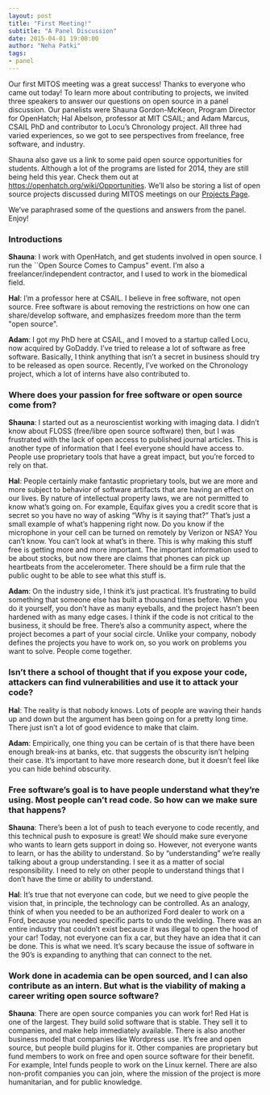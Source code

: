 ```yaml
---
layout: post
title: "First Meeting!"
subtitle: "A Panel Discussion"
date: 2015-04-01 19:00:00
author: "Neha Patki"
tags:
- panel
---
```

<p>
Our first MITOS meeting was a great success! Thanks to everyone who came out
today! To learn more about contributing to projects, we invited three speakers
to answer our questions on open source in a panel discussion. Our panelists were
Shauna Gordon-McKeon, Program Director for OpenHatch; Hal Abelson, professor at
MIT CSAIL; and Adam Marcus, CSAIL PhD and contributor to Locu’s Chronology
project. All three had varied experiences, so we got to see perspectives from
freelance, free software, and industry.
</p>

<p>
Shauna also gave us a link to some paid open source opportunities for students.
Although a lot of the programs are listed for 2014, they are still being held
this year. Check them out at
<a href="https://openhatch.org/wiki/Opportunities">https://openhatch.org/wiki/Opportunities</a>.
We’ll also be storing a list of open source projects discussed during MITOS
meetings on our <a href="{{ site.baseurl }}/projects/">Projects Page</a>.
</p>

<p>
We’ve paraphrased some of the questions and answers from the panel. Enjoy!
</p>

<h3>Introductions</h3>
<div>
<p>
<b>Shauna</b>: I work with OpenHatch, and get students involved in open source.
I run the ``Open Source Comes to Campus" event. I’m also a
freelancer/independent contractor, and I used to work in the biomedical field.
</p>
<p>
<b>Hal</b>: I’m a professor here at CSAIL. I believe in free software, not open
source. Free software is about removing the restrictions on how one can
share/develop software, and emphasizes freedom more than the term "open
source".
</p>
<p>
<b>Adam</b>: I got my PhD here at CSAIL, and I moved to a startup called Locu,
now acquired by GoDaddy. I’ve tried to release a lot of software as free
software. Basically, I think anything that isn’t a secret in business should
try to be released as open source. Recently, I’ve worked on the Chronology
project, which a lot of interns have also contributed to.
</p>
</div>

<h3>Where does your passion for free software or open source come from?</h3>

<div>
<p>
<b>Shauna</b>: I started out as a neuroscientist working with imaging data. I
didn’t know about FLOSS (free/libre open source software) then, but I was
frustrated with the lack of open access to published journal articles. This is
another type of information that I feel everyone should have access to. People
use proprietary tools that have a great impact, but you’re forced to rely on
that.
</p>

<p>
<b>Hal</b>: People certainly make fantastic proprietary tools, but we are more
and more subject to behavior of software artifacts that are having an effect on
our lives. By nature of intellectual property laws, we are not permitted to
know what’s going on. For example, Equifax gives you a credit score that is
secret so you have no way of asking “Why is it saying that?” That’s just a
small example of what’s happening right now. Do you know if the microphone in
your cell can be turned on remotely by Verizon or NSA? You can’t know. You
can’t look at what’s in there. This is why making this stuff free is getting
more and more important. The important information used to be about stocks, but
now there are claims that phones can pick up heartbeats from the accelerometer.
There should be a firm rule that the public ought to be able to see what this
stuff is.
</p>

<p>
<b>Adam</b>: On the industry side, I think it’s just practical. It’s
frustrating to build something that someone else has built a thousand times
before. When you do it yourself, you don’t have as many eyeballs, and the
project hasn’t been hardened with as many edge cases. I think if the code is
not critical to the business, it should be free. There’s also a community
aspect, where the project becomes a part of your social circle. Unlike your
company, nobody defines the projects you have to work on, so you work on
problems you want to solve. People come together.
</p>
</div>

<h3> Isn’t there a school of thought that if you expose your code, attackers
can find vulnerabilities and use it to attack your code? </h3>
<div>
<p>
<b>Hal</b>: The reality is that nobody knows. Lots of people are waving their
hands up and down but the argument has been going on for a pretty long time.
There just isn’t a lot of good evidence to make that claim.
</p>

<p>
<b>Adam</b>: Empirically, one thing you can be certain of is that there have
been enough break-ins at banks, etc. that suggests the obscurity isn’t helping
their case. It’s important to have more research done, but it doesn’t feel like
you can hide behind obscurity.
</p>
</div>

<h3> Free software’s goal is to have people understand what they’re using.
Most people can’t read code. So how can we make sure that happens? </h3>

<div>
<p>
<b>Shauna</b>: There’s been a lot of push to teach everyone to code recently,
and this technical push to exposure is great! We should make sure everyone who
wants to learn gets support in doing so. However, not everyone wants to learn,
or has the ability to understand. So by “understanding” we’re really talking
about a group understanding. I see it as a matter of social responsibility. I
need to rely on other people to understand things that I don’t have the time or
ability to understand.
</p>

<p>
<b>Hal</b>: It’s true that not everyone can code, but we need to give people
the vision that, in principle, the technology can be controlled. As an analogy,
think of when you needed to be an authorized Ford dealer to work on a Ford,
because you needed specific parts to undo the welding. There was an entire
industry that couldn’t exist because it was illegal to open the hood of your
car! Today, not everyone can fix a car, but they have an idea that it can be
done. This is what we need. It’s scary because the issue of software in the
90’s is expanding to anything that can connect to the net.
</p>
</div>

<h3> Work done in academia can be open sourced, and I can also contribute as an
intern. But what is the viability of making a career writing open source
software?
</h3>

<div>
<p>
<b>Shauna</b>: There are open source companies you can work for! Red Hat is one
of the largest. They build solid software that is stable. They sell it to
companies, and make help immediately available. There is also another business
model that companies like Wordpress use. It’s free and open source, but people
build plugins for it. Other companies are proprietary but fund members to work
on free and open source software for their benefit. For example, Intel funds
people to work on the Linux kernel. There are also non-profit companies you can
join, where the mission of the project is more humanitarian, and for public
knowledge.
</p>
</div>
